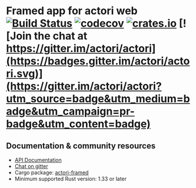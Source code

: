 # Framed app for actori web [![Build Status](https://travis-ci.org/actori/actori-web.svg?branch=master)](https://travis-ci.org/actori/actori-web) [![codecov](https://codecov.io/gh/actori/actori-web/branch/master/graph/badge.svg)](https://codecov.io/gh/actori/actori-web) [![crates.io](https://meritbadge.herokuapp.com/actori-framed)](https://crates.io/crates/actori-framed) [![Join the chat at https://gitter.im/actori/actori](https://badges.gitter.im/actori/actori.svg)](https://gitter.im/actori/actori?utm_source=badge&utm_medium=badge&utm_campaign=pr-badge&utm_content=badge)

## Documentation & community resources

* [API Documentation](https://docs.rs/actori-framed/)
* [Chat on gitter](https://gitter.im/actori/actori)
* Cargo package: [actori-framed](https://crates.io/crates/actori-framed)
* Minimum supported Rust version: 1.33 or later

